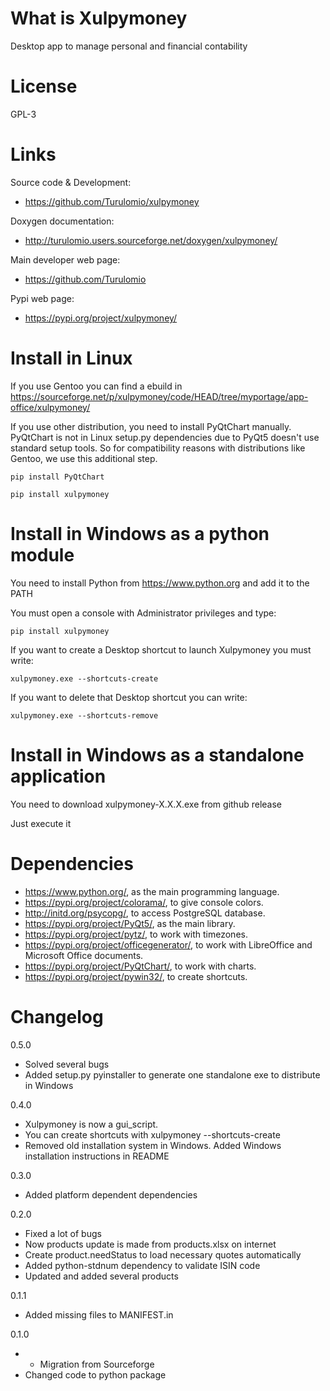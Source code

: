 What is Xulpymoney
==================
Desktop app to manage personal and financial contability

License
=======
GPL-3

Links
=====

Source code & Development:
  * https://github.com/Turulomio/xulpymoney

Doxygen documentation:
  * http://turulomio.users.sourceforge.net/doxygen/xulpymoney/

Main developer web page:
  * https://github.com/Turulomio 

Pypi web page:
  * https://pypi.org/project/xulpymoney/

Install in Linux
================
If you use Gentoo you can find a ebuild in https://sourceforge.net/p/xulpymoney/code/HEAD/tree/myportage/app-office/xulpymoney/

If you use other distribution, you need to install PyQtChart manually. PyQtChart is not in Linux setup.py dependencies due to PyQt5 doesn't use standard setup tools. So for compatibility reasons with distributions like Gentoo, we use this additional step.

`pip install PyQtChart`

`pip install xulpymoney`

Install in Windows as a python module
=====================================
You need to install Python from https://www.python.org and add it to the PATH

You must open a console with Administrator privileges and type:

`pip install xulpymoney`

If you want to create a Desktop shortcut to launch Xulpymoney you must write:

`xulpymoney.exe --shortcuts-create`

If you want to delete that Desktop shortcut you can write:

`xulpymoney.exe --shortcuts-remove`

Install in Windows as a standalone application
==============================================
You need to download xulpymoney-X.X.X.exe from github release

Just execute it

Dependencies
============
* https://www.python.org/, as the main programming language.
* https://pypi.org/project/colorama/, to give console colors.
* http://initd.org/psycopg/, to access PostgreSQL database.
* https://pypi.org/project/PyQt5/, as the main library.
* https://pypi.org/project/pytz/, to work with timezones.
* https://pypi.org/project/officegenerator/, to work with LibreOffice and Microsoft Office documents.
* https://pypi.org/project/PyQtChart/, to work with charts.
* https://pypi.org/project/pywin32/, to create shortcuts.

Changelog
=========
0.5.0
  * Solved several bugs
  * Added setup.py pyinstaller to generate one standalone exe to distribute in Windows

0.4.0
  * Xulpymoney is now a gui_script.
  * You can create shortcuts with xulpymoney --shortcuts-create
  * Removed old installation system in Windows. Added Windows installation instructions in README

0.3.0
  * Added platform dependent dependencies

0.2.0
  * Fixed a lot of bugs
  * Now products update is made from products.xlsx on internet
  * Create product.needStatus to load necessary quotes automatically
  * Added python-stdnum dependency to validate ISIN code
  * Updated and added several products

0.1.1
  * Added missing files to MANIFEST.in

0.1.0
*  * Migration from Sourceforge
  * Changed code to python package
